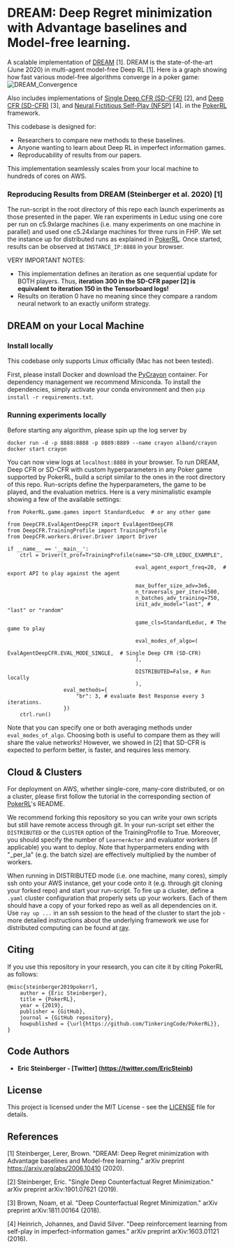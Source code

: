 # DREAM: Deep Regret minimization with Advantage baselines and Model-free learning. 
A scalable implementation of [DREAM](https://arxiv.org/abs/2006.10410) [1]. DREAM is the state-of-the-art (June 2020) in multi-agent model-free Deep RL [1]. Here is a graph showing how fast various model-free algorithms converge in a poker game:
![DREAM_Convergence](img/DREAM_Leduc_Plot.png)

Also includes implementations of [Single Deep CFR (SD-CFR)](https://arxiv.org/pdf/1901.07621.pdf) [2], and [Deep CFR (SD-CFR)](https://arxiv.org/pdf/1811.00164.pdf) [3], and [Neural Fictitious Self-Play (NFSP)](https://arxiv.org/pdf/1603.01121.pdf) [4]. in the
[PokerRL](https://github.com/TinkeringCode/PokerRL) framework.

This codebase is designed for:
- Researchers to compare new methods to these baselines.
- Anyone wanting to learn about Deep RL in imperfect information games.
- Reproducability of results from our papers.

This implementation seamlessly scales from your local machine to hundreds of cores on AWS.

### Reproducing Results from DREAM (Steinberger et al. 2020) [1]
The run-script in the root directory of this repo each launch experiments as those presented in the paper.
We ran experiments in Leduc using one core per run on c5.9xlarge machines (i.e. many experiments on one machine in parallel)
and used one c5.24xlarge machines for three runs in FHP. We set the instance up for distributed runs as explained in
[PokerRL](https://github.com/TinkeringCode/PokerRL). Once started, results can be observed at `INSTANCE_IP:8888` in your browser.

VERY IMPORTANT NOTES:
- This implementation defines an iteration as one sequential update for BOTH players. Thus, **iteration 300 in the SD-CFR paper [2]
  is equivalent to iteration 150 in the Tensorboard logs!**
- Results on iteration 0 have no meaning since they compare a random neural network to an exactly uniform strategy.

## DREAM on your Local Machine
### Install locally
This codebase only supports Linux officially (Mac has not been tested).

First, please install Docker and download the [PyCrayon](https://github.com/torrvision/crayon) container. For dependency
management we recommend Miniconda. To install the dependencies, simply activate your conda environment and then
`pip install -r requirements.txt`.

### Running experiments locally
Before starting any algorithm, please spin up the log server by
```
docker run -d -p 8888:8888 -p 8889:8889 --name crayon alband/crayon
docker start crayon
```

You can now view logs at `localhost:8888` in your browser. To run DREAM, Deep CFR or SD-CFR with custom hyperparameters in
any Poker game supported by PokerRL, build a script similar to the ones in the root directory of this repo. Run-scripts define
the hyperparameters, the game to be played, and the evaluation metrics. Here is a very minimalistic example showing a
few of the available settings:

```
from PokerRL.game.games import StandardLeduc  # or any other game

from DeepCFR.EvalAgentDeepCFR import EvalAgentDeepCFR
from DeepCFR.TrainingProfile import TrainingProfile
from DeepCFR.workers.driver.Driver import Driver

if __name__ == '__main__':
    ctrl = Driver(t_prof=TrainingProfile(name="SD-CFR_LEDUC_EXAMPLE",
    
                                         eval_agent_export_freq=20,  # export API to play against the agent
                                         
                                         max_buffer_size_adv=3e6,
                                         n_traversals_per_iter=1500,
                                         n_batches_adv_training=750,
                                         init_adv_model="last", # "last" or "random"

                                         game_cls=StandardLeduc, # The game to play     
                                         
                                         eval_modes_of_algo=(
                                             EvalAgentDeepCFR.EVAL_MODE_SINGLE,  # Single Deep CFR (SD-CFR)
                                         ),

                                         DISTRIBUTED=False, # Run locally
                                         ),
                  eval_methods={
                      "br": 3, # evaluate Best Response every 3 iterations.
                  })
    ctrl.run()
```
Note that you can specify one or both averaging methods under `eval_modes_of_algo`.
Choosing both is useful to compare them as they will share the value networks! However, we showed in [2] that SD-CFR
is expected to perform better, is faster, and requires less memory.
                                         

## Cloud & Clusters
For deployment on AWS, whether single-core, many-core distributed, or on a cluster, please first follow
the tutorial in the corresponding section of [PokerRL](https://github.com/TinkeringCode/PokerRL)'s README.

We recommend forking this repository so you can write your own scripts but still have remote access through git.
In your run-script set either the `DISTRIBUTED` or the `CLUSTER` option of the TrainingProfile to True.
Moreover, you should specify the number of `LearnerActor` and evaluator workers (if applicable) you want to deploy.
Note that hyperparmeters ending with "_per_la" (e.g. the batch size) are effectively multiplied by the number of
workers. 

When running in DISTRIBUTED mode (i.e. one machine, many cores), simply ssh onto your AWS instance, get your code
onto it (e.g. through git cloning your forked repo) and start your run-script.
To fire up a cluster, define a `.yaml` cluster configuration that properly sets up your workers. Each of them
should have a copy of your forked repo as well as all dependencies on it.
Use `ray up ...` in an ssh session to the head of the cluster to start the job - more detailed instructions about 
the underlying framework we use for distributed computing can be found at [ray](https://github.com/ray-project/ray).


## Citing
If you use this repository in your research, you can cite it by citing PokerRL as follows:
```
@misc{steinberger2019pokerrl,
    author = {Eric Steinberger},
    title = {PokerRL},
    year = {2019},
    publisher = {GitHub},
    journal = {GitHub repository},
    howpublished = {\url{https://github.com/TinkeringCode/PokerRL}},
}
```




## Code Authors
* **Eric Steinberger - [Twitter] (https://twitter.com/EricSteinb)**





## License
This project is licensed under the MIT License - see the [LICENSE](LICENSE) file for details.





## References
[1] Steinberger, Lerer, Brown. "DREAM: Deep Regret minimization with Advantage baselines and Model-free learning." arXiv preprint https://arxiv.org/abs/2006.10410 (2020).

[2] Steinberger, Eric. "Single Deep Counterfactual Regret Minimization." arXiv preprint arXiv:1901.07621 (2019).

[3] Brown, Noam, et al. "Deep Counterfactual Regret Minimization." arXiv preprint arXiv:1811.00164 (2018).

[4] Heinrich, Johannes, and David Silver. "Deep reinforcement learning from self-play in imperfect-information games." arXiv preprint arXiv:1603.01121 (2016).
